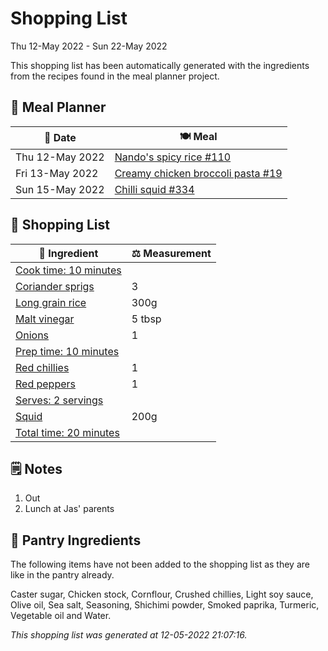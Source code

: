 # Shopping List

Thu 12-May 2022 - Sun 22-May 2022

This shopping list has been automatically generated with the ingredients from the recipes found in the meal planner project.

## 📅 Meal Planner

|📅 Date| 🍽️ Meal|
|----|----|
|Thu 12-May 2022|[Nando's spicy rice #110](https://github.com/jcallaghan/The-Cookbook/issues/110)|
|Fri 13-May 2022|[Creamy chicken broccoli pasta #19](https://github.com/jcallaghan/The-Cookbook/issues/19)|
|Sun 15-May 2022|[Chilli squid #334](https://github.com/jcallaghan/The-Cookbook/issues/334)|

## 🛒 Shopping List

| 🍌 Ingredient| ⚖️ Measurement|
|----------|-----------|
|[Cook time: 10 minutes](https://www.sainsburys.co.uk/gol-ui/SearchResults/Cook%20time:%2010%20minutes)||
|[Coriander sprigs](https://www.sainsburys.co.uk/gol-ui/SearchResults/Coriander%20sprigs)|3|
|[Long grain rice](https://www.sainsburys.co.uk/gol-ui/SearchResults/Long%20grain%20rice)|300g|
|[Malt vinegar](https://www.sainsburys.co.uk/gol-ui/SearchResults/Malt%20vinegar)|5 tbsp|
|[Onions](https://www.sainsburys.co.uk/gol-ui/SearchResults/Onions)|1|
|[Prep time: 10 minutes](https://www.sainsburys.co.uk/gol-ui/SearchResults/Prep%20time:%2010%20minutes)||
|[Red chillies](https://www.sainsburys.co.uk/gol-ui/SearchResults/Red%20chillies)|1|
|[Red peppers](https://www.sainsburys.co.uk/gol-ui/SearchResults/Red%20peppers)|1|
|[Serves: 2 servings](https://www.sainsburys.co.uk/gol-ui/SearchResults/Serves:%202%20servings)||
|[Squid](https://www.sainsburys.co.uk/gol-ui/SearchResults/Squid)|200g|
|[Total time: 20 minutes](https://www.sainsburys.co.uk/gol-ui/SearchResults/Total%20time:%2020%20minutes)||

## 🗒️ Notes

1. Out
1. Lunch at Jas' parents

## 🏪 Pantry Ingredients

The following items have not been added to the shopping list as they are like in the pantry already.

Caster sugar, Chicken stock, Cornflour, Crushed chillies, Light soy sauce, Olive oil, Sea salt, Seasoning, Shichimi powder, Smoked paprika, Turmeric, Vegetable oil and Water.


_This shopping list was generated at 12-05-2022 21:07:16._
